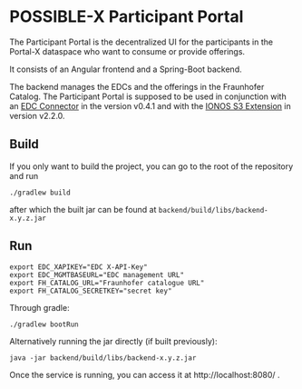 # POSSIBLE-X Participant Portal

The Participant Portal is the decentralized UI for the participants in the Portal-X dataspace who want to consume or provide offerings.

It consists of an Angular frontend and a Spring-Boot backend.

The backend manages the EDCs and the offerings in the Fraunhofer Catalog.
The Participant Portal is supposed to be used in conjunction with an [EDC Connector](https://github.com/eclipse-edc/Connector) in the version v0.4.1 and with the 
[IONOS S3 Extension](https://github.com/Digital-Ecosystems/edc-ionos-s3/) in version v2.2.0.


## Build

If you only want to build the project, you can go to the root of the repository and run
```
./gradlew build
```
after which the built jar can be found at `backend/build/libs/backend-x.y.z.jar`

## Run
```
export EDC_XAPIKEY="EDC X-API-Key"
export EDC_MGMTBASEURL="EDC management URL"
export FH_CATALOG_URL="Fraunhofer catalogue URL"
export FH_CATALOG_SECRETKEY="secret key"
```

Through gradle:
```
./gradlew bootRun
```

Alternatively running the jar directly (if built previously):
```
java -jar backend/build/libs/backend-x.y.z.jar
```

Once the service is running, you can access it at http://localhost:8080/ .